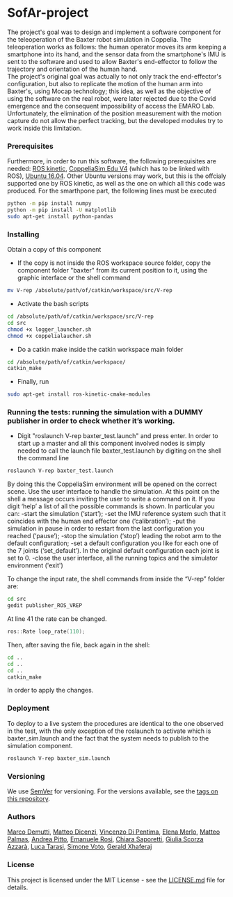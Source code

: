 # SofAr-project
The project's goal was to design and implement a software component for the teleoperation of the Baxter robot simulation in Coppelia. The teleoperation works as follows: the human operator moves its arm keeping a smartphone into its hand, and the sensor data from the smartphone's IMU is sent to the software and used to allow Baxter's end-effector to follow the trajectory and orientation of the human hand.  
The project's original goal was actually to not only track the end-effector's configuration, but also to replicate the motion of the human arm into Baxter's, using Mocap technology; this idea, as well as the objective of using the software on the real robot, were later rejected due to the Covid emergence and the consequent impossibility of access the EMARO Lab.  
Unfortunately, the elimination of the position measurement with the motion capture do not allow the perfect tracking, but the developed modules try to work inside this limitation.  

### Prerequisites

Furthermore, in order to run this software, the following prerequisites are needed:
[ROS kinetic](http://wiki.ros.org/kinetic/Installation/Ubuntu), [CoppeliaSim Edu V4](https://www.coppeliarobotics.com/helpFiles/en/ros1Tutorial.htm) (which has to be linked with ROS), [Ubuntu 16.04](https://releases.ubuntu.com/16.04/).
Other Ubuntu versions may work, but this is the offcialy supported one by ROS kinetic, as well as the one on which all this code was produced.
For the smarthpone part, the following lines must be executed

```sh
python -m pip install numpy
python -m pip install -U matplotlib
sudo apt-get install python-pandas
```

### Installing

Obtain a copy of this component 
- If the copy is not inside the ROS workspace source folder, copy the component folder "baxter" from its current position to it, using the graphic interface or the shell command

```sh
mv V-rep /absolute/path/of/catkin/workspace/src/V-rep
```
- Activate the bash scripts

```sh
cd /absolute/path/of/catkin/workspace/src/V-rep
cd src
chmod +x logger_launcher.sh
chmod +x coppelialaucher.sh
```

- Do a catkin make inside the catkin workspace main folder

```sh
cd /absolute/path/of/catkin/workspace/
catkin_make
```
- Finally, run

```sh
sudo apt-get install ros-kinetic-cmake-modules
```


### Running the tests: running the simulation with a DUMMY publisher in order to check whether it’s working.

- Digit "roslaunch V-rep baxter_test.launch" and press enter.
In order to start up a master and all this component involved nodes is simply needed to call the launch file baxter_test.launch by digiting on the shell the command line

```sh
roslaunch V-rep baxter_test.launch
```

By doing this the CoppeliaSim environment will be opened on the correct scene.
Use the user interface to handle the simulation. At this point on the shell a message occurs inviting the user to write a command on it. If you digit ‘help’ a list of all the possible commands is shown. In particular you can:
	-start the simulation (‘start’);
	-set the IMU reference system such that it coincides with the human end effector one (‘calibration’);
	-put the simulation in pause in order to restart from the last configuration you reached (‘pause’);
	-stop the simulation (‘stop’) leading the robot arm to the default configuration;
	-set a default configuration you like for each one of the 7 joints (‘set_default’). In the original default configuration each joint 		 is set to 0.
	-close the user interface, all the running topics and the simulator environment ('exit')

To change the input rate, the shell commands from inside the “V-rep” folder are:


```sh
cd src
gedit publisher_ROS_VREP
```

At line 41 the rate can be changed.

```cpp
ros::Rate loop_rate(110);
```

Then, after saving the file, back again in the shell:

```sh
cd ..
cd ..
cd ..
catkin_make
```

In order to apply the changes.


### Deployment

To deploy to a live system the procedures are identical to the one observed in the test, with the only exception of the roslaunch to activate which is baxter_sim.launch and the fact that the system needs to publish to the simulation component.

```sh
roslaunch V-rep baxter_sim.launch
```


### Versioning

We use [SemVer](http://semver.org/) for versioning. For the versions available, see the [tags on this repository](https://github.com/your/project/tags). 


### Authors

[Marco Demutti](https://github.com/marcodemutti), [Matteo Dicenzi](https://github.com/mattedicenzi), [Vincenzo Di Pentima](https://github.com/VinDp), [Elena Merlo](https://github.com/RobElena), [Matteo Palmas](https://github.com/Matt98x), [Andrea Pitto](https://github.com/andreabradpitto), [Emanuele Rosi](https://github.com/emanuelericcardo), [Chiara Saporetti](https://github.com/ChiaraSapo), [Giulia Scorza Azzarà](https://github.com/Giulia24091997), [Luca Tarasi](https://github.com/LucaTars), [Simone Voto](https://github.com/Cavalletta98), [Gerald Xhaferaj](https://github.com/Geraldone)


### License

This project is licensed under the MIT License - see the [LICENSE.md](LICENSE.md) file for details.
